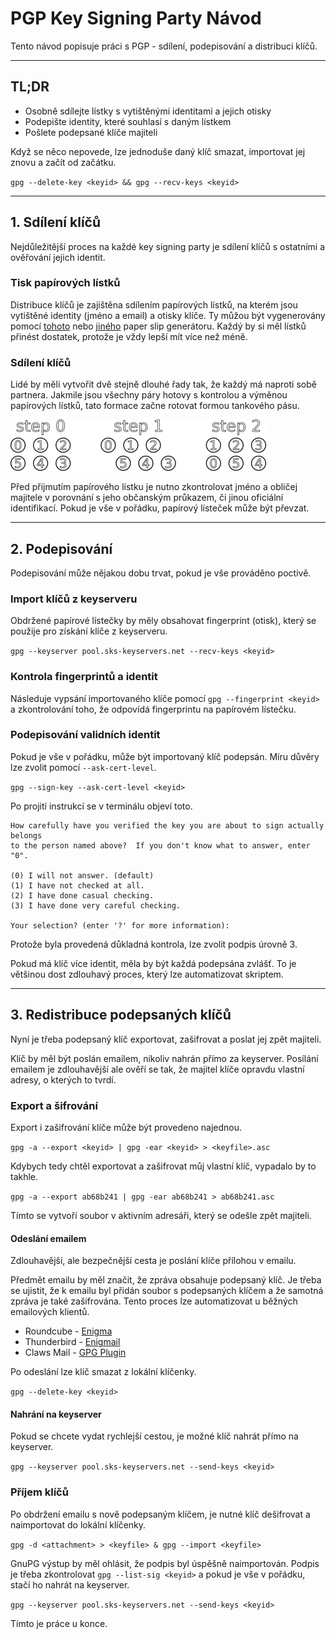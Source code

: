 # PGP Key Signing Party Návod

Tento návod popisuje práci s PGP - sdílení, podepisování a distribuci klíčů.

---

## TL;DR
* Osobně sdílejte lístky s vytištěnými identitami a jejich otisky
* Podepište identity, které souhlasí s daným lístkem
* Pošlete podepsané klíče majiteli

Když se něco nepovede, lze jednoduše daný klíč smazat, importovat jej znovu a začít od začátku.

`gpg --delete-key <keyid> && gpg --recv-keys <keyid>`

---

## 1. Sdílení klíčů

Nejdůležitější proces na každé key signing party je sdílení klíčů s ostatními a ověřování jejich identit.

### Tisk papírových lístků

Distribuce klíčů je zajištěna sdílením papírových lístků, na kterém jsou vytištěné identity (jméno a email) a otisky klíče. Ty můžou být vygenerovány pomocí [tohoto](https://fingerprinter.pdostal.cz/) nebo [jiného](http://openpgp.quelltextlich.at/slip.html) paper slip generátoru. Každý by si měl lístků přinést dostatek, protože je vždy lepší mít více než méně.

### Sdílení klíčů

Lidé by měli vytvořit dvě stejně dlouhé řady tak, že každý má naproti sobě partnera. Jakmile jsou všechny páry hotovy s kontrolou a výměnou papírových lístků, tato formace začne rotovat formou tankového pásu.

![line-formation](line-formation.png)

Před přijmutím papírového lístku je nutno zkontrolovat jméno a obličej majitele v porovnání s jeho občanským průkazem, či jinou oficiální identifikací. Pokud je vše v pořádku, papírový lísteček může být převzat.

---

## 2. Podepisování

Podepisování může nějakou dobu trvat, pokud je vše prováděno poctivě.

### Import klíčů z keyserveru

Obdržené papírové lístečky by měly obsahovat fingerprint (otisk), který se použije pro získání klíče z keyserveru.

`gpg --keyserver pool.sks-keyservers.net --recv-keys <keyid>`

### Kontrola fingerprintů a identit

Následuje vypsání importovaného klíče pomocí `gpg --fingerprint <keyid>` a zkontrolování toho, že odpovídá fingerprintu na papírovém lístečku.

### Podepisování validních identit

Pokud je vše v pořádku, může být importovaný klíč podepsán. Míru důvěry lze zvolit pomocí `--ask-cert-level`.

`gpg --sign-key --ask-cert-level <keyid>`

Po projití instrukcí se v terminálu objeví toto.

	How carefully have you verified the key you are about to sign actually belongs
	to the person named above?  If you don't know what to answer, enter "0".

  	(0) I will not answer. (default)
  	(1) I have not checked at all.
  	(2) I have done casual checking.
  	(3) I have done very careful checking.

	Your selection? (enter '?' for more information):

Protože byla provedená důkladná kontrola, lze zvolit podpis úrovně 3.

Pokud má klíč více identit, měla by být každá podepsána zvlášť. To je většinou dost zdlouhavý proces, který lze automatizovat skriptem.

---

## 3. Redistribuce podepsaných klíčů

Nyní je třeba podepsaný klíč exportovat, zašifrovat a poslat jej zpět majiteli.

Klíč by měl být poslán emailem, nikoliv nahrán přímo za keyserver. Posílání emailem je zdlouhavější ale ověří se tak, že majitel klíče opravdu vlastní adresy, o kterých to tvrdí.

### Export a šifrování

Export i zašifrování klíče může být provedeno najednou.

`gpg -a --export <keyid> | gpg -ear <keyid> > <keyfile>.asc`

Kdybych tedy chtěl exportovat a zašifrovat můj vlastní klíč, vypadalo by to takhle.

`gpg -a --export ab68b241 | gpg -ear ab68b241 > ab68b241.asc`

Tímto se vytvoří soubor v aktivním adresáři, který se odešle zpět majiteli.

#### Odeslání emailem

Zdlouhavější, ale bezpečnější cesta je poslání klíče přílohou v emailu.

Předmět emailu by měl značit, že zpráva obsahuje podepsaný klíč. Je třeba se ujistit, že k emailu byl přidán soubor s podepsaných klíčem a že samotná zpráva je také zašifrována. Tento proces lze automatizovat u běžných emailových klientů.

* Roundcube - [Enigma](https://github.com/roundcube/roundcubemail/tree/master/plugins/enigma)
* Thunderbird - [Enigmail](https://www.enigmail.net/index.php/en/)
* Claws Mail - [GPG Plugin](http://www.claws-mail.org/plugin.php?plugin=gpg)

Po odeslání lze klíč smazat z lokální klíčenky.

`gpg --delete-key <keyid>`

#### Nahrání na keyserver

Pokud se chcete vydat rychlejší cestou, je možné klíč nahrát přímo na keyserver.

`gpg --keyserver pool.sks-keyservers.net --send-keys <keyid>`

### Příjem klíčů

Po obdržení emailu s nově podepsaným klíčem, je nutné klíč dešifrovat a naimportovat do lokální klíčenky.

`gpg -d <attachment> > <keyfile> & gpg --import <keyfile>`

GnuPG výstup by měl ohlásit, že podpis byl úspěšně naimportován. Podpis je třeba zkontrolovat `gpg --list-sig <keyid>` a pokud je vše v pořádku, stačí ho nahrát na keyserver.

`gpg --keyserver pool.sks-keyservers.net --send-keys <keyid>`

Tímto je práce u konce.

